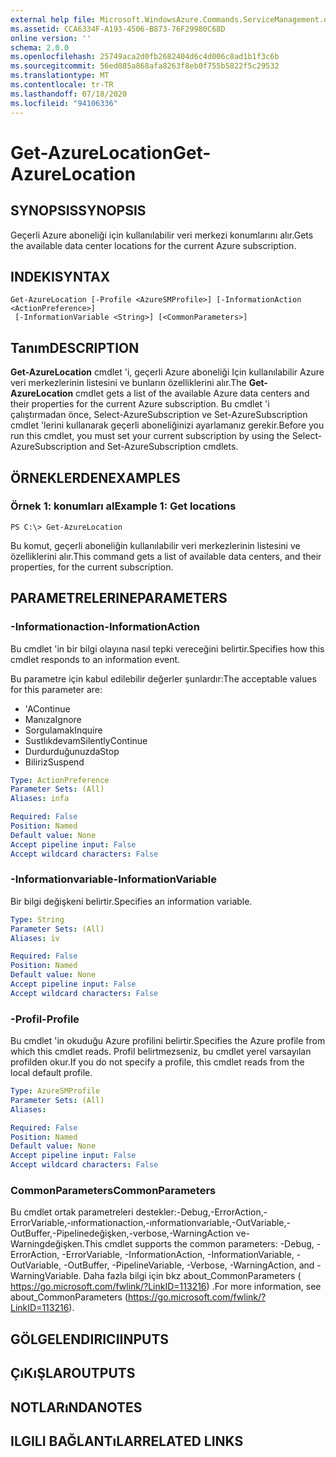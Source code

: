 ```yaml
---
external help file: Microsoft.WindowsAzure.Commands.ServiceManagement.dll-Help.xml
ms.assetid: CCA6334F-A193-4506-B873-76F29980C68D
online version: ''
schema: 2.0.0
ms.openlocfilehash: 25749aca2d0fb2682404d6c4d006c8ad1b1f3c6b
ms.sourcegitcommit: 56ed085a868afa8263f8eb0f755b5822f5c29532
ms.translationtype: MT
ms.contentlocale: tr-TR
ms.lasthandoff: 07/18/2020
ms.locfileid: "94106336"
---
```

# <span data-ttu-id="ec8fc-101">Get-AzureLocation</span><span class="sxs-lookup"><span data-stu-id="ec8fc-101">Get-AzureLocation</span></span>

## <span data-ttu-id="ec8fc-102">SYNOPSIS</span><span class="sxs-lookup"><span data-stu-id="ec8fc-102">SYNOPSIS</span></span>
<span data-ttu-id="ec8fc-103">Geçerli Azure aboneliği için kullanılabilir veri merkezi konumlarını alır.</span><span class="sxs-lookup"><span data-stu-id="ec8fc-103">Gets the available data center locations for the current Azure subscription.</span></span>

## <span data-ttu-id="ec8fc-104">INDEKI</span><span class="sxs-lookup"><span data-stu-id="ec8fc-104">SYNTAX</span></span>

```
Get-AzureLocation [-Profile <AzureSMProfile>] [-InformationAction <ActionPreference>]
 [-InformationVariable <String>] [<CommonParameters>]
```

## <span data-ttu-id="ec8fc-105">Tanım</span><span class="sxs-lookup"><span data-stu-id="ec8fc-105">DESCRIPTION</span></span>
<span data-ttu-id="ec8fc-106">**Get-AzureLocation** cmdlet 'i, geçerli Azure aboneliği Için kullanılabilir Azure veri merkezlerinin listesini ve bunların özelliklerini alır.</span><span class="sxs-lookup"><span data-stu-id="ec8fc-106">The **Get-AzureLocation** cmdlet gets a list of the available Azure data centers and their properties for the current Azure subscription.</span></span>
<span data-ttu-id="ec8fc-107">Bu cmdlet 'i çalıştırmadan önce, Select-AzureSubscription ve Set-AzureSubscription cmdlet 'lerini kullanarak geçerli aboneliğinizi ayarlamanız gerekir.</span><span class="sxs-lookup"><span data-stu-id="ec8fc-107">Before you run this cmdlet, you must set your current subscription by using the Select-AzureSubscription and Set-AzureSubscription cmdlets.</span></span>

## <span data-ttu-id="ec8fc-108">ÖRNEKLERDEN</span><span class="sxs-lookup"><span data-stu-id="ec8fc-108">EXAMPLES</span></span>

### <span data-ttu-id="ec8fc-109">Örnek 1: konumları al</span><span class="sxs-lookup"><span data-stu-id="ec8fc-109">Example 1: Get locations</span></span>
```
PS C:\> Get-AzureLocation
```

<span data-ttu-id="ec8fc-110">Bu komut, geçerli aboneliğin kullanılabilir veri merkezlerinin listesini ve özelliklerini alır.</span><span class="sxs-lookup"><span data-stu-id="ec8fc-110">This command gets a list of available data centers, and their properties, for the current subscription.</span></span>

## <span data-ttu-id="ec8fc-111">PARAMETRELERINE</span><span class="sxs-lookup"><span data-stu-id="ec8fc-111">PARAMETERS</span></span>

### <span data-ttu-id="ec8fc-112">-Informationaction</span><span class="sxs-lookup"><span data-stu-id="ec8fc-112">-InformationAction</span></span>
<span data-ttu-id="ec8fc-113">Bu cmdlet 'in bir bilgi olayına nasıl tepki vereceğini belirtir.</span><span class="sxs-lookup"><span data-stu-id="ec8fc-113">Specifies how this cmdlet responds to an information event.</span></span>

<span data-ttu-id="ec8fc-114">Bu parametre için kabul edilebilir değerler şunlardır:</span><span class="sxs-lookup"><span data-stu-id="ec8fc-114">The acceptable values for this parameter are:</span></span>

- <span data-ttu-id="ec8fc-115">'A</span><span class="sxs-lookup"><span data-stu-id="ec8fc-115">Continue</span></span>
- <span data-ttu-id="ec8fc-116">Manıza</span><span class="sxs-lookup"><span data-stu-id="ec8fc-116">Ignore</span></span>
- <span data-ttu-id="ec8fc-117">Sorgulamak</span><span class="sxs-lookup"><span data-stu-id="ec8fc-117">Inquire</span></span>
- <span data-ttu-id="ec8fc-118">Sustlıkdevam</span><span class="sxs-lookup"><span data-stu-id="ec8fc-118">SilentlyContinue</span></span>
- <span data-ttu-id="ec8fc-119">Durdurduğunuzda</span><span class="sxs-lookup"><span data-stu-id="ec8fc-119">Stop</span></span>
- <span data-ttu-id="ec8fc-120">Biliriz</span><span class="sxs-lookup"><span data-stu-id="ec8fc-120">Suspend</span></span>

```yaml
Type: ActionPreference
Parameter Sets: (All)
Aliases: infa

Required: False
Position: Named
Default value: None
Accept pipeline input: False
Accept wildcard characters: False
```

### <span data-ttu-id="ec8fc-121">-Informationvariable</span><span class="sxs-lookup"><span data-stu-id="ec8fc-121">-InformationVariable</span></span>
<span data-ttu-id="ec8fc-122">Bir bilgi değişkeni belirtir.</span><span class="sxs-lookup"><span data-stu-id="ec8fc-122">Specifies an information variable.</span></span>

```yaml
Type: String
Parameter Sets: (All)
Aliases: iv

Required: False
Position: Named
Default value: None
Accept pipeline input: False
Accept wildcard characters: False
```

### <span data-ttu-id="ec8fc-123">-Profil</span><span class="sxs-lookup"><span data-stu-id="ec8fc-123">-Profile</span></span>
<span data-ttu-id="ec8fc-124">Bu cmdlet 'in okuduğu Azure profilini belirtir.</span><span class="sxs-lookup"><span data-stu-id="ec8fc-124">Specifies the Azure profile from which this cmdlet reads.</span></span>
<span data-ttu-id="ec8fc-125">Profil belirtmezseniz, bu cmdlet yerel varsayılan profilden okur.</span><span class="sxs-lookup"><span data-stu-id="ec8fc-125">If you do not specify a profile, this cmdlet reads from the local default profile.</span></span>

```yaml
Type: AzureSMProfile
Parameter Sets: (All)
Aliases: 

Required: False
Position: Named
Default value: None
Accept pipeline input: False
Accept wildcard characters: False
```

### <span data-ttu-id="ec8fc-126">CommonParameters</span><span class="sxs-lookup"><span data-stu-id="ec8fc-126">CommonParameters</span></span>
<span data-ttu-id="ec8fc-127">Bu cmdlet ortak parametreleri destekler:-Debug,-ErrorAction,-ErrorVariable,-ınformationaction,-ınformationvariable,-OutVariable,-OutBuffer,-Pipelinedeğişken,-verbose,-WarningAction ve-Warningdeğişken.</span><span class="sxs-lookup"><span data-stu-id="ec8fc-127">This cmdlet supports the common parameters: -Debug, -ErrorAction, -ErrorVariable, -InformationAction, -InformationVariable, -OutVariable, -OutBuffer, -PipelineVariable, -Verbose, -WarningAction, and -WarningVariable.</span></span> <span data-ttu-id="ec8fc-128">Daha fazla bilgi için bkz about_CommonParameters ( https://go.microsoft.com/fwlink/?LinkID=113216) .</span><span class="sxs-lookup"><span data-stu-id="ec8fc-128">For more information, see about_CommonParameters (https://go.microsoft.com/fwlink/?LinkID=113216).</span></span>

## <span data-ttu-id="ec8fc-129">GÖLGELENDIRICI</span><span class="sxs-lookup"><span data-stu-id="ec8fc-129">INPUTS</span></span>

## <span data-ttu-id="ec8fc-130">ÇıKıŞLAR</span><span class="sxs-lookup"><span data-stu-id="ec8fc-130">OUTPUTS</span></span>

## <span data-ttu-id="ec8fc-131">NOTLARıNDA</span><span class="sxs-lookup"><span data-stu-id="ec8fc-131">NOTES</span></span>

## <span data-ttu-id="ec8fc-132">ILGILI BAĞLANTıLAR</span><span class="sxs-lookup"><span data-stu-id="ec8fc-132">RELATED LINKS</span></span>

